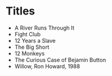 # Titles

- A River Runs Through It
- Fight Club
- 12 Years a Slave
- The Big Short
- 12 Monkeys
- The Curious Case of Bejamin Button
- Willow, Ron Howard, 1988
  
